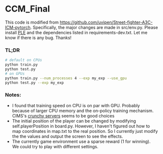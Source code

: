 # CCM_Final
This code is modified from https://github.com/uvipen/Street-fighter-A3C-ICM-pytorch. Specifically, the major changes are made in src/env.py. Please install [PLE](https://pygame-learning-environment.readthedocs.io/) and the dependencies listed in requirements-dev.txt. Let me know if there is any bug. Thanks!

### TL;DR 
```bash
# default on CPUs
python train.py
python test.py
# on GPUs
python train.py --num_processes 4 --exp my_exp --use_gpu
python test.py --exp my_exp
```

### Notes:
* I found that training speed on CPU is on par with GPU. Probably because of larger CPU memory and the on-policy training mechanism. CIMS's [crunchy servers](https://cims.nyu.edu/webapps/content/systems/resources/computeservers) seems to be good choices
* The initial position of the player can be changed by modifying self.playerPosition in board.py. However, I haven't figured out how to map coordinates in map.txt to the real position. So I currently just modify the the values and output the screen to see the effects.
* The currently game environment use a sparse reward (1 for winning). We could try to play with different settings.

